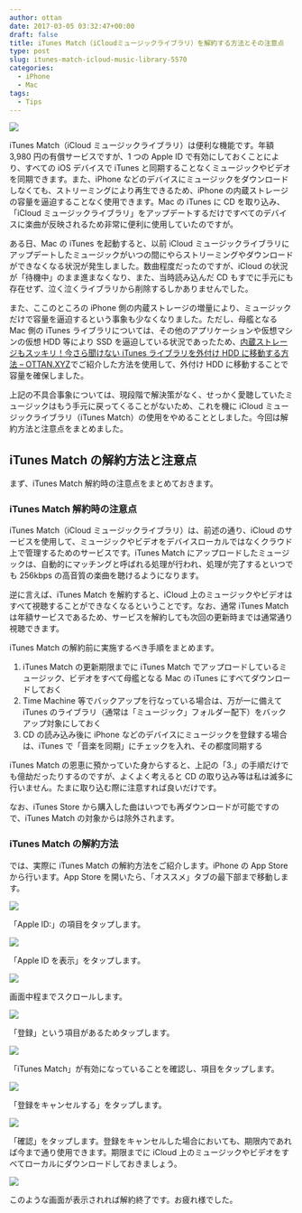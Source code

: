 ```yaml
---
author: ottan
date: 2017-03-05 03:32:47+00:00
draft: false
title: iTunes Match（iCloudミュージックライブラリ）を解約する方法とその注意点
type: post
slug: itunes-match-icloud-music-library-5570
categories:
  - iPhone
  - Mac
tags:
  - Tips
---
```


![](/uploads/2017/03/170305-58bb8296c2675.jpg)

iTunes Match（iCloud ミュージックライブラリ）は便利な機能です。年額 3,980 円の有償サービスですが、1 つの Apple ID で有効にしておくことにより、すべての iOS デバイスで iTunes と同期することなくミュージックやビデオを同期できます。また、iPhone などのデバイスにミュージックをダウンロードしなくても、ストリーミングにより再生できるため、iPhone の内蔵ストレージの容量を逼迫することなく使用できます。Mac の iTunes に CD を取り込み、「iCloud ミュージックライブラリ」をアップデートするだけですべてのデバイスに楽曲が反映されるため非常に便利に使用していたのですが。

ある日、Mac の iTunes を起動すると、以前 iCloud ミュージックライブラリにアップデートしたミュージックがいつの間にやらストリーミングやダウンロードができなくなる状況が発生しました。数曲程度だったのですが、iCloud の状況が「待機中」のまま進まなくなり、また、当時読み込んだ CD もすでに手元にも存在せず、泣く泣くライブラリから削除するしかありませんでした。

また、ここのところの iPhone 側の内蔵ストレージの増量により、ミュージックだけで容量を逼迫するという事象も少なくなりました。ただし、母艦となる Mac 側の iTunes ライブラリについては、その他のアプリケーションや仮想マシンの仮想 HDD 等により SSD を逼迫している状況であったため、[内蔵ストレージもスッキリ！今さら聞けない iTunes ライブラリを外付け HDD に移動する方法 – OTTAN.XYZ](/posts/2016/10/itunes-library-external-hdd-5100/)でご紹介した方法を使用して、外付け HDD に移動することで容量を確保しました。

上記の不具合事象については、現段階で解決策がなく、せっかく愛聴していたミュージックはもう手元に戻ってくることがないため、これを機に iCloud ミュージックライブラリ（iTunes Match）の使用をやめることとしました。今回は解約方法と注意点をまとめました。

## iTunes Match の解約方法と注意点

まず、iTunes Match 解約時の注意点をまとめておきます。

### iTunes Match 解約時の注意点

iTunes Match（iCloud ミュージックライブラリ）は、前述の通り、iCloud のサービスを使用して、ミュージックやビデオをデバイスローカルではなくクラウド上で管理するためのサービスです。iTunes Match にアップロードしたミュージックは、自動的にマッチングと呼ばれる処理が行われ、処理が完了するといつでも 256kbps の高音質の楽曲を聴けるようになります。

逆に言えば、iTunes Match を解約すると、iCloud 上のミュージックやビデオはすべて視聴することができなくなるということです。なお、通常 iTunes Match は年額サービスであるため、サービスを解約しても次回の更新時までは通常通り視聴できます。

iTunes Match の解約前に実施するべき手順をまとめます。

1. iTunes Match の更新期限までに iTunes Match でアップロードしているミュージック、ビデオをすべて母艦となる Mac の iTunes にすべてダウンロードしておく
2. Time Machine 等でバックアップを行なっている場合は、万が一に備えて iTunes のライブラリ（通常は「ミュージック」フォルダー配下）をバックアップ対象にしておく
3. CD の読み込み後に iPhone などのデバイスにミュージックを登録する場合は、iTunes で「音楽を同期」にチェックを入れ、その都度同期する

iTunes Match の恩恵に預かっていた身からすると、上記の「3.」の手順だけでも億劫だったりするのですが、よくよく考えると CD の取り込み等は私は滅多に行いません。たまに取り込む際に注意すれば良いだけです。

なお、iTunes Store から購入した曲はいつでも再ダウンロードが可能ですので、iTunes Match の対象からは除外されます。

### iTunes Match の解約方法

では、実際に iTunes Match の解約方法をご紹介します。iPhone の App Store から行います。App Store を開いたら、「オススメ」タブの最下部まで移動します。

![](/uploads/2017/03/170305-58bb829f50a91.png)

「Apple ID:」の項目をタップします。

![](/uploads/2017/03/170305-58bb82a4db978.png)

「Apple ID を表示」をタップします。

![](/uploads/2017/03/170305-58bb82a9cdefd.png)

画面中程までスクロールします。

![](/uploads/2017/03/170305-58bb82b09f151.png)

「登録」という項目があるためタップします。

![](/uploads/2017/03/170305-58bb82b73c781.png)

「iTunes Match」が有効になっていることを確認し、項目をタップします。

![](/uploads/2017/03/170305-58bb82bd4b22e.png)

「登録をキャンセルする」をタップします。

![](/uploads/2017/03/170305-58bb82c276da5.png)

「確認」をタップします。登録をキャンセルした場合においても、期限内であれば今まで通り使用できます。期限までに iCloud 上のミュージックやビデオをすべてローカルにダウンロードしておきましょう。

![](/uploads/2017/03/170305-58bb82c7b696f.png)

このような画面が表示されれば解約終了です。お疲れ様でした。

